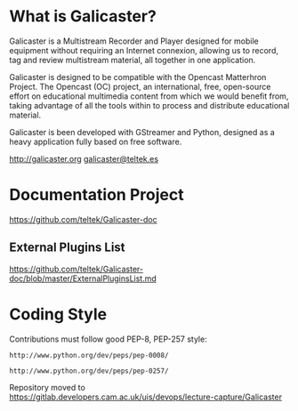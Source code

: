 What is Galicaster?
===================

Galicaster is a Multistream Recorder and Player designed for mobile equipment without requiring an Internet connexion,
allowing us to record, tag and review multistream material, all together in one application.

Galicaster is designed to be compatible with the Opencast Matterhron Project. The Opencast (OC) project,
an international, free, open-source effort on educational multimedia content from which we would benefit from,
taking advantage of all the tools within to process and distribute educational material.

Galicaster is been developed with GStreamer and Python, designed as a heavy application fully based on free software.

http://galicaster.org
galicaster@teltek.es


Documentation Project
=====================

https://github.com/teltek/Galicaster-doc


External Plugins List
--------------------------
https://github.com/teltek/Galicaster-doc/blob/master/ExternalPluginsList.md


Coding Style
============

Contributions must follow good PEP-8, PEP-257 style:

    http://www.python.org/dev/peps/pep-0008/

    http://www.python.org/dev/peps/pep-0257/
    
   
Repository moved to https://gitlab.developers.cam.ac.uk/uis/devops/lecture-capture/Galicaster
